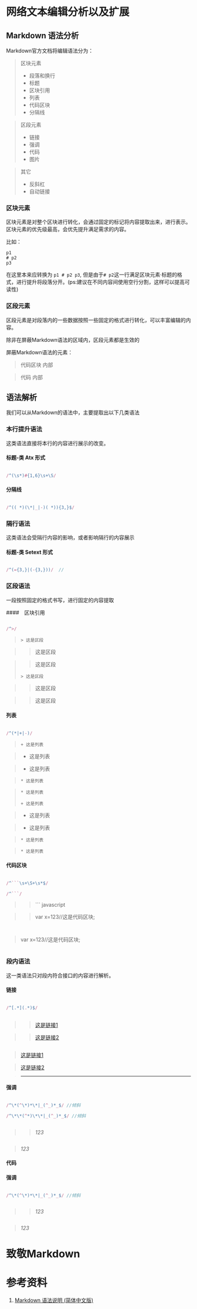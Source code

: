 # 网络文本编辑分析以及扩展

## Markdown 语法分析

Markdown官方文档将编辑语法分为：

> 区块元素
>    + 段落和换行
>    + 标题
>    + 区块引用
>    + 列表
>    + 代码区块
>    + 分隔线

> 区段元素
>    + 链接
>    + 强调
>    + 代码
>    + 图片

> 其它
>    + 反斜杠
>    + 自动链接

### 区块元素

区块元素是对整个区块进行转化，会通过固定的标记将内容提取出来，进行表示。
区块元素的优先级最高，会优先提升满足需求的内容。

比如：

```
p1
# p2
p3
```

在这里本来应转换为 `p1 # p2 p3`,
但是由于`# p2`这一行满足区块元素·标题的格式，进行提升将段落分开。(ps:建议在不同内容间使用空行分割，这样可以提高可读性)

### 区段元素

区段元素是对段落内的一些数据按照一些固定的格式进行转化，可以丰富编辑的内容。

除非在屏蔽Markdown语法的区域内，区段元素都是生效的

屏蔽Markdown语法的元素：

> 代码区块 内部

> 代码    内部


## 语法解析

我们可以从Markdown的语法中，主要提取出以下几类语法

### 本行提升语法

这类语法直接将本行的内容进行展示的改变。

#### 标题-类 Atx 形式

``` javascript

/^(\s*)#{1,6}\s+\S/

```

#### 分隔线

``` javascript

/^(( *)(\*|_|-)( *)){3,}$/

```

### 隔行语法

这类语法会受隔行内容的影响，或者影响隔行的内容展示

#### 标题-类 Setext 形式

``` javascript

/^(={3,}|(-{3,}))/  //

```

### 区段语法

一段按照固定的格式书写，进行固定的内容提取

####　区块引用

``` javascript

/^>/

```
> ```
> > 这是区段

> > 这是区段

> > 这是区段
> ```
> > 这是区段

> > 这是区段

> > 这是区段

#### 列表

``` javascript

/^(*|+|-)/

```

> ```
> + 这是列表

> - 这是列表

> * 这是列表

>     * 这是列表

>     * 这是列表
> ```
> + 这是列表

> - 这是列表

> * 这是列表

>     * 这是列表

>     * 这是列表

#### 代码区块

``` javascript

/^```\s+\S+\s*$/

/^```/

```

> > \``` javascript

> > var x=123//这是代码区块;

> > ```

> ``` javascript

> var x=123//这是代码区块;

> ```

### 段内语法

这一类语法只对段内符合接口的内容进行解析。

#### 链接

``` javascript

/^[.*](.*)$/

```
> > ```

> > [这是链接1](http://www.cxyblogbiu.com)

> > [这是链接2][link-1]

> > ```

> [这是链接1](http://www.cxyblogbiu.com)

> [这是链接2][link-1]

> ---

> [link-1]: http://www.cxyblogbiu.com (123)

#### 强调

``` javascript

/^\*(^\*)*\*|_(^_)*_$/ //倾斜

/^\*\*(^*)\*\*|_(^_)*_$/ //倾斜

```
> > ```

> > *123*

> > ```

>*123*

#### 代码

#### 强调

``` javascript

/^\*(^\*)*\*|_(^_)*_$/ //倾斜

```

> > ```

> > *123*

> > ```

>*123*

# 致敬Markdown

# 参考资料

1. [Markdown 语法说明 (简体中文版)](http://wowubuntu.com/markdown)

